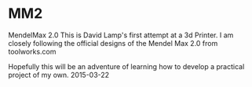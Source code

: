 # MM2
MendelMax 2.0
This is David Lamp's first attempt at a 3d Printer.
I am closely following the official designs of the Mendel Max 2.0 from toolworks.com

Hopefully this will be an adventure of learning how to develop a practical project of my own.
2015-03-22

